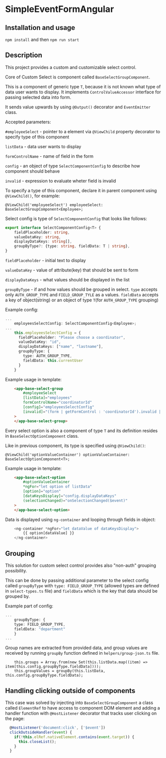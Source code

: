 # SimpleEventFormAngular

## Installation and usage

`npm install` and then `npm run start`

## Description

This project provides a custom and customizable select control.

Core of Custom Select is component called `BaseSelectGroupComponent`.

This is a component of generic type `T`, because it is not known what type of data user wants to display. It implements `ControlValueAccessor` interface for passing selected data into form.

It sends value upwards by using `@Output()` decorator and `EventEmitter` class.

Accepted parameters: 

`#employeeSelect` - pointer to a element via `@ViewChild` property decorator to specify type of this component

`listData` - data user wants to display

`formControlName` - name of field in the form

`config` - an object of type `SelectComponentConfig` to describe how component should behave

`invalid` - expression to evaluate wheter field is invalid

To specify a type of this component, declare it in parent component using `@ViewChild()`, for example:

`@ViewChild('employeeSelect') employeeSelect: BaseSelectGroupComponent<Employee>;`

Select config is type of `SelectComponentConfig` that looks like follows:

```ts
export interface SelectComponentConfig<T> {
    fieldPlaceholder: string,
    valueDataKey: string,
    displayDataKeys: string[],
    groupByType?: {type: string, fieldData: T | string},
}
```

`fieldPlaceholder` - initial text to display

`valueDataKey` - value of attribute(key) that should be sent to form

`displayDataKeys` - what values should be displayed in the list

`groupByType` - if and how values should be grouped in select. `type` accepts only `AUTH_GROUP_TYPE` and `FIELD_GROUP_TYLE` as a values. `fieldData` accepts a key of object(string) or an object of type `T`(for `AUTH_GROUP_TYPE` grouping)

Example config:

```ts
...
    employeesSelectConfig: SelectComponentConfig<Employee>;
...
    this.employeesSelectConfig = {
      fieldPlaceholder: "Please choose a coordinator",
      valueDataKey: "id",
      displayDataKeys: ["name", "lastname"],
      groupByType: {
        type: AUTH_GROUP_TYPE,
        fieldData: this.currentUser
      }
    }
```

Example usage in template:

```html
    <app-base-select-group 
        #employeeSelect
        [listData]="employees"
        formControlName="coordinatorId"
        [config]="employeesSelectConfig"
        [invalid]="(form | getFormControl : 'coordinatorId').invalid | isFieldInvalid : submitted"
    >
    </app-base-select-group>
```

Every select option is also a component of type `T` and its definition resides in `BaseSelectOptionComponent` class.

Like in previous component, its type is specified using `@ViewChild()`:

`@ViewChild('optionValueContainer') optionValueContainer: BaseSelectOptionComponent<T>;`

Example usage in template:

```html
    <app-base-select-option 
        #optionValueContainer
        *ngFor="let option of listData" 
        [option]="option"
        [dataKeysDisplay]="config.displayDataKeys" 
        (selectionChanged)="onSelectionChanged($event)"
    >
    </app-base-select-option>
```

Data is displayed using `ng-container` and looping through fields in object:
```ts
    <ng-container *ngFor="let dataValue of dataKeysDisplay">
        {{ option[dataValue] }}
    </ng-container>
```        

## Grouping

This solution for custom select control provides also "non-auth" grouping possibility.

This can be done by passing additional parameter to the select config called `groupByType` with `type: FIELD_GROUP_TYPE` (allowed types are defined in `select-types.ts` file) and `fieldData` which is the key that data should be grouped by.

Example part of config:

```ts
...
    groupByType: {
    type: FIELD_GROUP_TYPE,
    fieldData: "department"
    }
...
```

Group names are extracted from provided data, and group values are received by running `groupBy` function defined in `helpers/group-json.ts` file.

```
    this.groups = Array.from(new Set(this.listData.map((item) => item[this.config.groupByType.fieldData])));
    this.groupValues = groupBy(this.listData, this.config.groupByType.fieldData);
```

## Handling clicking outside of components

This case was solved by injecting into `BaseSelectGroupComponent` a class called `ElementRef` to have access to component DOM element and adding a handler function with `@HostListener` decorator that tracks user clicking on the page:

```ts
  @HostListener('document:click', ['$event'])
  clickOutsideHandler(event) {
    if(!this.elRef.nativeElement.contains(event.target)) {
      this.closeList();
    } 
  }
```


